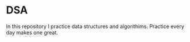 # DSA
In this repository I practice data structures and algorithims. Practice every day makes one great.
